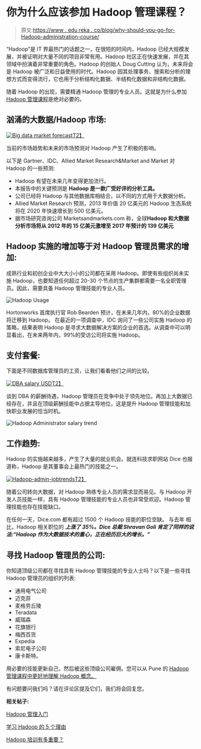 # 你为什么应该参加 Hadoop 管理课程？

> 原文:[https://www . edu reka . co/blog/why-should-you-go-for-Hadoop-administration-course/](https://www.edureka.co/blog/why-should-you-go-for-hadoop-administration-course/)

“Hadoop”是 IT 界最热门的话题之一，在很短的时间内，Hadoop 已经大规模发展，并被证明对大量不同的项目非常有用。Hadoop 社区正在快速发展，并在其领域中扮演着非常重要的角色。Hadoop 的创始人 Doug Cutting 认为，未来将会是 Hadoop 被广泛和日益使用的时代。Hadoop 因其处理事务、搜索和分析的理想方式而变得流行，它也用于分析结构化数据、半结构化数据和非结构化数据。

随着 Hadoop 的出现，需要精通 Hadoop 管理的专业人员。这就是为什么参加 [Hadoop 管理课程](https://www.edureka.co/hadoop-administration-training-certification)是绝对必要的。

## **汹涌的大数据/Hadoop 市场:**

[![Big data market forecast](../Images/32e988642aa602cfec0869754beec9f6.png "Why Should you go for Hadoop Administration")T2】](https://www.edureka.co/blog/wp-content/uploads/2014/05/Big-data-forecast-new.png)

当前的市场趋势和未来的市场预测对 Hadoop 产生了积极的影响。

以下是 Gartner、IDC、Allied Market Research&Market and Market 对 Hadoop 的一些预测:

*   Hadoop 有望在未来几年变得更加流行。
*   本报告中的关键预测是 **Hadoop 是一款广受好评的分析工具。**
*   公司已经将 Hadoop 与其他数据库相结合，以不同的方式用于大数据分析。
*   Allied Market Research 预测，2013 年价值 20 亿美元的 Hadoop 生态系统将在 2020 年快速增长到 500 亿美元。
*   据市场研究咨询公司 Marketsandmarkets.com 称，全球**Hadoop 和大数据分析市场将从 2012 年的 15 亿美元激增至 2017 年预计的 139 亿美元**

## **Hadoop 实施的增加等于对 Hadoop 管理员需求的增加:**

成熟行业和初创企业中大大小小的公司都在采用 Hadoop。即使有些组织尚未实施 Hadoop，也要知道任何超过 20-30 个节点的生产集群都需要一名全职管理员。因此，需要具备 Hadoop 管理技能的专业人员。

![Hadoop Usage](../Images/4b58cf37e5d5e78d270bb3d865f62a7d.png "Why Should you go for Hadoop Administration ")

Hortonworks 首席执行官 Rob Bearden 预计，在未来几年内，80%的企业数据将迁移到 Hadoop。 在最近的一项调查中，IDC 询问了一些公司实施 Hadoop 的策略，结果表明 Hadoop 是寻求大数据解决方案的企业的首选。从调查中可以明显看出，在未来两年内，99%的受访公司将实施 Hadoop。

## **支付套餐:**

下面是不同数据库管理员的工资，让我们看看他们之间的比较。

[![DBA salary USD](../Images/3a2ca5b0c300cd9085cef8161ddb1576.png "Why Should you go for Hadoop Administration")T2】](https://www.edureka.co/blog/wp-content/uploads/2014/05/DBA-salary-USD.png)

谈到 DBA 的薪酬待遇，Hadoop 管理员在竞争中处于领先地位。再加上大数据已经存在，并且在顶级薪酬技能中占据主导地位，这是提升 Hadoop 管理技能和加快职业发展的恰当时机。

![Hadoop Administrator salary trend](../Images/a0c193c3a0a8404ae03f321417cec4b3.png "Why Should you go for Hadoop Administration-salary trend")

## **工作趋势:**

Hadoop 的实施越来越多，产生了大量的就业机会。就连科技求职网站 Dice 也报道称，Hadoop 是其董事会上最热门的技能之一。

[![Hadoop-admin-jobtrends](../Images/2330739366745047dae1b0198d05d5ff.png)T2】](https://www.edureka.co/blog/wp-content/uploads/2014/06/Hadoop-admin-jobtrends.png)

随着公司转向大数据，对 Hadoop 熟练专业人员的需求显而易见。与 Hadoop 开发人员技能一样，具有 Hadoop 管理技能的专业人员也非常受欢迎。Hadoop 管理技能也存在技能缺口。

在任何一天，Dice.com 都有超过 1500 个 Hadoop 技能的职位空缺。 与去年 相比，Hadoop 相关职位的 ***上涨了 35%。Dice 总裁 Shravan Goli 肯定了同样的说法:“Hadoop 作为大数据技术的重心，正在经历巨大的增长。”***

## **寻找 Hadoop 管理员的公司:**

你知道顶级公司都在寻找具有 Hadoop 管理技能的专业人士吗？以下是一些寻找 Hadoop 管理员的组织的列表:

*   通用电气公司
*   迈克菲
*   麦格劳丘陵
*   Teradata
*   威瑞森
*   花旗银行
*   梅西百货
*   Expedia
*   索尼电子公司
*   康卡斯特。

用必要的技能更新自己，然后被这些顶级公司雇佣。您可以从 Pune 的 [Hadoop 管理课程中更好地理解 Hadoop 概念。](https://www.edureka.co/hadoop-administration-training-certification-pune)

有问题要问我们吗？请在评论区提及它们，我们将会回复您。

**相关帖子:**

[Hadoop 管理入门](https://www.edureka.co/hadoop-admin)

[学习 Hadoop 的 5 个理由](https://www.edureka.co/blog/5-reasons-to-learn-hadoop)

[Hadoop 培训有多重要？](https://www.edureka.co/blog/how-essential-is-hadoop-training/)